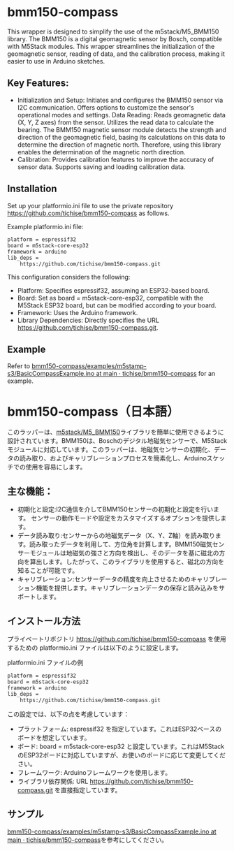 
# bmm150-compass
This wrapper is designed to simplify the use of the m5stack/M5_BMM150 library. The BMM150 is a digital geomagnetic sensor by Bosch, compatible with M5Stack modules. This wrapper streamlines the initialization of the geomagnetic sensor, reading of data, and the calibration process, making it easier to use in Arduino sketches.

## Key Features:
- Initialization and Setup: Initiates and configures the BMM150 sensor via I2C communication. Offers options to customize the sensor's operational modes and settings.
Data Reading: Reads geomagnetic data (X, Y, Z axes) from the sensor. Utilizes the read data to calculate the bearing. The BMM150 magnetic sensor module detects the strength and direction of the geomagnetic field, basing its calculations on this data to determine the direction of magnetic north. Therefore, using this library enables the determination of the magnetic north direction.
- Calibration: Provides calibration features to improve the accuracy of sensor data. Supports saving and loading calibration data.

## Installation
Set up your platformio.ini file to use the private repository https://github.com/tichise/bmm150-compass as follows.

Example platformio.ini file:

```
platform = espressif32
board = m5stack-core-esp32
framework = arduino
lib_deps =
    https://github.com/tichise/bmm150-compass.git
```

This configuration considers the following:

- Platform: Specifies espressif32, assuming an ESP32-based board.
- Board: Set as board = m5stack-core-esp32, compatible with the M5Stack ESP32 board, but can be modified according to your board.
- Framework: Uses the Arduino framework.
- Library Dependencies: Directly specifies the URL https://github.com/tichise/bmm150-compass.git.

## Example

Refer to [bmm150-compass/examples/m5stamp-s3/BasicCompassExample.ino at main · tichise/bmm150-compass](https://github.com/tichise/bmm150-compass/blob/main/examples/m5stamp-s3/BasicCompassExample.ino) for an example.

# bmm150-compass（日本語）
このラッパーは、[m5stack/M5\_BMM150](https://github.com/m5stack/M5_BMM150)ライブラリを簡単に使用できるように設計されています。BMM150は、Boschのデジタル地磁気センサーで、M5Stackモジュールに対応しています。このラッパーは、地磁気センサーの初期化、データの読み取り、およびキャリブレーションプロセスを簡素化し、Arduinoスケッチでの使用を容易にします。

## 主な機能：
- 初期化と設定:I2C通信を介してBMM150センサーの初期化と設定を行います。
センサーの動作モードや設定をカスタマイズするオプションを提供します。
- データ読み取り:センサーからの地磁気データ（X、Y、Z軸）を読み取ります。読み取ったデータを利用して、方位角を計算します。BMM150磁気センサーモジュールは地磁気の強さと方向を検出し、そのデータを基に磁北の方向を算出します。したがって、このライブラリを使用すると、磁北の方向を知ることが可能です。
- キャリブレーション:センサーデータの精度を向上させるためのキャリブレーション機能を提供します。キャリブレーションデータの保存と読み込みをサポートします。

## インストール方法

プライベートリポジトリ https://github.com/tichise/bmm150-compass を使用するための platformio.ini ファイルは以下のように設定します。

platformio.ini ファイルの例
```
platform = espressif32
board = m5stack-core-esp32
framework = arduino
lib_deps =
    https://github.com/tichise/bmm150-compass.git
```

この設定では、以下の点を考慮しています：

- プラットフォーム: espressif32 を指定しています。これはESP32ベースのボードを想定しています。
- ボード: board = m5stack-core-esp32 と設定しています。これはM5StackのESP32ボードに対応していますが、お使いのボードに応じて変更してください。
- フレームワーク: Arduinoフレームワークを使用します。
- ライブラリ依存関係: URL https://github.com/tichise/bmm150-compass.git を直接指定しています。

## サンプル
[bmm150-compass/examples/m5stamp-s3/BasicCompassExample.ino at main · tichise/bmm150-compass](https://github.com/tichise/bmm150-compass/blob/main/examples/m5stamp-s3/BasicCompassExample.ino)を参考にしてください。
